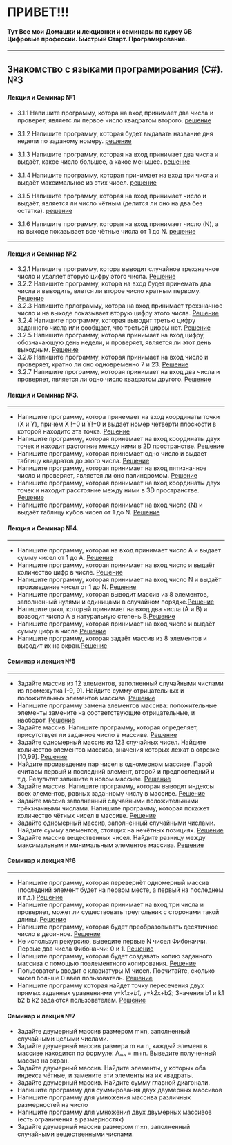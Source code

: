
# ПРИВЕТ!!!

#### Тут Все мои Домашки и лекционки и семинары по курсу GB Цифровые профессии. Быстрый Старт. Програмирование.
___
## Знакомство с языками програмирования (C#). №3

#### Лекция и Семинар №1

* 3.1.1 Напишите программу, котора на вход принимает два числа и проверет, являетс ли первое число квадратом второго.  [решение](https://github.com/Zmeelov7598/AllHomeWorkGB/blob/main/DigitalProfessionsFastStartProgramming/IntroductionToTheC%23ProgrammingLanguage/Seminare001/Example002/Program.cs)
* 3.1.2 Напишите программу, которая будет выдавать название дня недели по заданому номеру. [решение](https://github.com/Zmeelov7598/AllHomeWorkGB/blob/main/DigitalProfessionsFastStartProgramming/IntroductionToTheC%23ProgrammingLanguage/Seminare001/Example003/Program.cs)
* 3.1.3  Напишите программу, которая на вход принимает два числа и выдаёт, какое число большее, а какое меньшее. 
[решение](https://github.com/Zmeelov7598/AllHomeWorkGB/blob/main/DigitalProfessionsFastStartProgramming/IntroductionToTheC%23ProgrammingLanguage/HomeWork001/001/Program.cs)

* 3.1.4  Напишите программу, которая принимает на вход три числа и выдаёт максимальное из этих чисел.  [решение](https://github.com/Zmeelov7598/AllHomeWorkGB/blob/main/DigitalProfessionsFastStartProgramming/IntroductionToTheC%23ProgrammingLanguage/HomeWork001/002/Program.cs)
* 3.1.5 Напишите программу, которая на вход принимает число и выдаёт, является ли число чётным (делится ли оно на два без остатка).  [решение](https://github.com/Zmeelov7598/AllHomeWorkGB/blob/main/DigitalProfessionsFastStartProgramming/IntroductionToTheC%23ProgrammingLanguage/HomeWork001/003/Program.cs)
* 3.1.6  Напишите программу, которая на вход принимает число (N), а на выходе показывает все чётные числа от 1 до N.  [решение](https://github.com/Zmeelov7598/AllHomeWorkGB/blob/main/DigitalProfessionsFastStartProgramming/IntroductionToTheC%23ProgrammingLanguage/HomeWork001/004/Program.cs)
___
#### Лекция и Семинар №2

* 3.2.1 Напишите программу, котора выводит случайное трехзначное число и удаляет вторую цифру этого числа.  [Решение](https://github.com/Zmeelov7598/AllHomeWorkGB/blob/main/DigitalProfessionsFastStartProgramming/IntroductionToTheC%23ProgrammingLanguage/Seminare002/Example002/Program.cs)
* 3.2.2 Напишите программу, котора на вход будет принемать два числа и выводить, влется ли второе число кратным первому. [Решение](https://github.com/Zmeelov7598/AllHomeWorkGB/blob/main/DigitalProfessionsFastStartProgramming/IntroductionToTheC%23ProgrammingLanguage/Seminare002/Example003/Program.cs)
* 3.2.3 Напишите прлограмму, котора на вход принимает трехзначное число и на выходе показывает вторую цифру этого числа. [Решение](https://github.com/Zmeelov7598/AllHomeWorkGB/blob/main/DigitalProfessionsFastStartProgramming/IntroductionToTheC%23ProgrammingLanguage/HomeWork002/Example001/Program.cs)
* 3.2.4  Напишите программу, которая выводит третью цифру заданного числа или сообщает, что третьей цифры нет.  [Решение](https://github.com/Zmeelov7598/AllHomeWorkGB/blob/main/DigitalProfessionsFastStartProgramming/IntroductionToTheC%23ProgrammingLanguage/HomeWork002/Example002/Program.cs)
* 3.2.5 Напишите программу, которая принимает на вход цифру, обозначающую день недели, и проверяет, является ли этот день выходным. [Решение](https://github.com/Zmeelov7598/AllHomeWorkGB/blob/main/DigitalProfessionsFastStartProgramming/IntroductionToTheC%23ProgrammingLanguage/HomeWork002/Example003/Program.cs)
* 3.2.6 Напишите программу, которая принимает на вход число и проверяет, кратно ли оно
одновременно 7 и 23. [Решение](https://github.com/Zmeelov7598/AllHomeWorkGB/blob/main/DigitalProfessionsFastStartProgramming/IntroductionToTheC%23ProgrammingLanguage/HomeWork002/Example004/Program.cs)
* 3.2.7  Напишите программу, которая принимает на вход два числа и проверяет, является ли
одно число квадратом другого. [Решение](https://github.com/Zmeelov7598/AllHomeWorkGB/blob/main/DigitalProfessionsFastStartProgramming/IntroductionToTheC%23ProgrammingLanguage/HomeWork002/Example005/Program.cs)

#### Лекция и Семинар №3.
____
* Напишите программу, котора принемает на вход координаты точки (X и Y), причем X !=0 и Y!=0 и выдает номер четверти плоскости  в которой находитс эта точка. [Решение](https://github.com/Zmeelov7598/AllHomeWorkGB/blob/main/DigitalProfessionsFastStartProgramming/IntroductionToTheC%23ProgrammingLanguage/Seminare003/Example001/Program.cs)
* Напишите программу, которая принемает на вход координаты двух точек и находит растояние между ними в 2D пространстве. [Решение](https://github.com/Zmeelov7598/AllHomeWorkGB/blob/main/DigitalProfessionsFastStartProgramming/IntroductionToTheC%23ProgrammingLanguage/Seminare003/Example002/Program.cs)
* Напишите программу, которая принемает одно число и выдает таблицу квадратов до этого числа. [Решение](https://github.com/Zmeelov7598/AllHomeWorkGB/blob/main/DigitalProfessionsFastStartProgramming/IntroductionToTheC%23ProgrammingLanguage/Seminare003/Example003/Program.cs)
* Напишите программу, которая принимает на вход пятизначное число и проверяет, является ли оно палиндромом. [Решение](https://github.com/Zmeelov7598/AllHomeWorkGB/blob/main/DigitalProfessionsFastStartProgramming/IntroductionToTheC%23ProgrammingLanguage/HomeWork003/Example001/Program.cs)
* Напишите программу, которая принимает на вход координаты двух точек и находит расстояние между ними в 3D пространстве. [Решение](https://github.com/Zmeelov7598/AllHomeWorkGB/blob/main/DigitalProfessionsFastStartProgramming/IntroductionToTheC%23ProgrammingLanguage/HomeWork003/Example002/Program.cs)
* Напишите программу, которая принимает на вход число (N) и выдаёт таблицу кубов чисел от 1 до N. [Решение](https://github.com/Zmeelov7598/AllHomeWorkGB/blob/main/DigitalProfessionsFastStartProgramming/IntroductionToTheC%23ProgrammingLanguage/HomeWork003/Example003/Program.cs)
#### Лекция и Семинар №4.
_______

* Напишите программу, которая на вход принимает число А и выдает сумму чисел от 1 до А. [Решение](https://github.com/Zmeelov7598/AllHomeWorkGB/blob/main/DigitalProfessionsFastStartProgramming/IntroductionToTheC%23ProgrammingLanguage/Seminar004/Example001/Program.cs)
* Напишите программу, которая принимает на вход число и выдаёт количество цифр в числе. [Решение](https://github.com/Zmeelov7598/AllHomeWorkGB/blob/main/DigitalProfessionsFastStartProgramming/IntroductionToTheC%23ProgrammingLanguage/Seminar004/Example002/Program.cs)
* Напишите программу, которая принимает на вход число N и выдаёт произведение чисел от 1 до N. [Решение](https://github.com/Zmeelov7598/AllHomeWorkGB/blob/main/DigitalProfessionsFastStartProgramming/IntroductionToTheC%23ProgrammingLanguage/Seminar004/Examole003/Program.cs)
* Напишите программу, которая выводит массив из 8 элементов, заполненный нулями и единицами в случайном порядке.[Решение](https://github.com/Zmeelov7598/AllHomeWorkGB/blob/main/DigitalProfessionsFastStartProgramming/IntroductionToTheC%23ProgrammingLanguage/Seminar004/Example004/Program.cs)
* Напишите цикл, который принимает на вход два числа (A и B) и возводит число A в натуральную степень B.[Решение](https://github.com/Zmeelov7598/AllHomeWorkGB/blob/main/DigitalProfessionsFastStartProgramming/IntroductionToTheC%23ProgrammingLanguage/HomeWork004/Example001/Program.cs)
* Напишите программу, которая принимает на вход число и выдаёт сумму цифр в числе.[Решение](https://github.com/Zmeelov7598/AllHomeWorkGB/blob/main/DigitalProfessionsFastStartProgramming/IntroductionToTheC%23ProgrammingLanguage/HomeWork004/Example002/Program.cs)
* Напишите программу, которая задаёт массив из 8 элементов и выводит их на экран.[Решение](https://github.com/Zmeelov7598/AllHomeWorkGB/blob/main/DigitalProfessionsFastStartProgramming/IntroductionToTheC%23ProgrammingLanguage/HomeWork004/Example003/Program.cs)

#### Семинар и лекция №5
______

* Задайте массив из 12 элементов, заполненный случайными числами из промежутка [-9, 9]. Найдите сумму отрицательных и положительных элементов массива. [Решение](https://github.com/Zmeelov7598/AllHomeWorkGB/blob/InWorking/DigitalProfessionsFastStartProgramming/IntroductionToTheC%23ProgrammingLanguage/Seminare005/Example001/Program.cs)
*  Напишите программу замена элементов массива: положительные элементы замените на соответствующие отрицательные, и наоборот. [Решение](https://github.com/Zmeelov7598/AllHomeWorkGB/blob/InWorking/DigitalProfessionsFastStartProgramming/IntroductionToTheC%23ProgrammingLanguage/Seminare005/Example002/Program.cs)
*  Задайте массив. Напишите программу, которая определяет, присутствует ли заданное число в массиве. [Решение](https://github.com/Zmeelov7598/AllHomeWorkGB/blob/InWorking/DigitalProfessionsFastStartProgramming/IntroductionToTheC%23ProgrammingLanguage/Seminare005/Example003/Program.cs)
* Задайте одномерный массив из 123 случайных чисел. Найдите количество элементов массива, значения которых лежат в отрезке [10,99]. [Решение](https://github.com/Zmeelov7598/AllHomeWorkGB/blob/InWorking/DigitalProfessionsFastStartProgramming/IntroductionToTheC%23ProgrammingLanguage/Seminare005/Example004/Program.cs)
* Найдите произведение пар чисел в одномерном массиве. Парой считаем первый и последний элемент, второй и предпоследний и т.д. Результат запишите в новом массиве. [Решение](https://github.com/Zmeelov7598/AllHomeWorkGB/blob/InWorking/DigitalProfessionsFastStartProgramming/IntroductionToTheC%23ProgrammingLanguage/Seminare005/Example005/Program.cs)
* Задайте массив. Напишите программу, которая выводит индексы всех элементов, равных заданному числу в массиве. [Решение](https://github.com/Zmeelov7598/AllHomeWorkGB/blob/InWorking/DigitalProfessionsFastStartProgramming/IntroductionToTheC%23ProgrammingLanguage/Seminare005/Example006/Program.cs)
* Задайте массив заполненный случайными положительными трёхзначными числами. Напишите программу, которая покажет количество чётных чисел в массиве. [Решение](https://github.com/Zmeelov7598/AllHomeWorkGB/blob/main/DigitalProfessionsFastStartProgramming/IntroductionToTheC%23ProgrammingLanguage/HomeWork005/Example001/Program.cs)
* Задайте одномерный массив, заполненный случайными числами. Найдите сумму элементов, стоящих на нечётных позициях. [Решение](https://github.com/Zmeelov7598/AllHomeWorkGB/blob/main/DigitalProfessionsFastStartProgramming/IntroductionToTheC%23ProgrammingLanguage/HomeWork005/Example002/Program.cs)
* Задайте массив вещественных чисел. Найдите разницу между максимальным и минимальным элементов массива. [Решение](https://github.com/Zmeelov7598/AllHomeWorkGB/blob/main/DigitalProfessionsFastStartProgramming/IntroductionToTheC%23ProgrammingLanguage/HomeWork005/Example003/Program.cs)

#### Семинар и лекция №6
_____

* Напишите программу, которая перевернёт одномерный массив (последний элемент будет на первом месте, а первый на последнем и т.д.) [Решение](https://github.com/Zmeelov7598/AllHomeWorkGB/blob/InWorking/DigitalProfessionsFastStartProgramming/IntroductionToTheC%23ProgrammingLanguage/Seminare006/Example001/Program.cs)
* Напишите программу, которая принимает на вход три числа и проверяет, может ли существовать треугольник с сторонами такой длины.  [Решение](https://github.com/Zmeelov7598/AllHomeWorkGB/blob/InWorking/DigitalProfessionsFastStartProgramming/IntroductionToTheC%23ProgrammingLanguage/Seminare006/Example002/Program.cs)
* Напишите программу, которая будет преобразовывать десятичное число в двоичное.  [Решение](https://github.com/Zmeelov7598/AllHomeWorkGB/blob/InWorking/DigitalProfessionsFastStartProgramming/IntroductionToTheC%23ProgrammingLanguage/Seminare006/Example003/Program.cs)
* Не используя рекурсию, выведите первые N чисел Фибоначчи. Первые два числа Фибоначчи: 0 и 1.  [Решение](https://github.com/Zmeelov7598/AllHomeWorkGB/blob/InWorking/DigitalProfessionsFastStartProgramming/IntroductionToTheC%23ProgrammingLanguage/Seminare006/Example004/Program.cs)
* Напишите программу, которая будет создавать копию заданного массива с помощью поэлементного копирования.  [Решение](https://github.com/Zmeelov7598/AllHomeWorkGB/blob/InWorking/DigitalProfessionsFastStartProgramming/IntroductionToTheC%23ProgrammingLanguage/Seminare006/Example005/Program.cs)
* Пользователь вводит с клавиатуры M чисел. Посчитайте, сколько чисел больше 0 ввёл пользователь.  [Решение](https://github.com/Zmeelov7598/AllHomeWorkGB/blob/InWorking/DigitalProfessionsFastStartProgramming/IntroductionToTheC%23ProgrammingLanguage/HomeWork006/Example001/Program.cs)
* Напишите программу которая найдет точку пересечения двух прямых заданных уравнениями y=k1*x+b1, y=k2*x+b2; Значения b1 и k1 b2 b k2 задаются пользователем.  [Решение](https://github.com/Zmeelov7598/AllHomeWorkGB/blob/InWorking/DigitalProfessionsFastStartProgramming/IntroductionToTheC%23ProgrammingLanguage/HomeWork006/Example002/Program.cs)

#### Семинар и лекция №7

* Задайте двумерный массив размером m×n, заполненный случайными целыми числами.
* Задайте двумерный массив размера m на n, каждый элемент в массиве находится по формуле: Aₘₙ = m+n. Выведите полученный массив на экран.
* Задайте двумерный массив. Найдите элементы, у которых оба индекса чётные, и замените эти элементы на их квадраты.
* Задайте двумерный массив. Найдите сумму главной диагонали.
* Напишите программу для суммирования двух двумерных массивов
* Напишите программу для умножения массива различных размерностей на число
* Напишите программу для умножения двух двумерных массивов (есть ограничения в размерностях)
* Задайте двумерный массив размером m×n, заполненный случайными вещественными числами.

